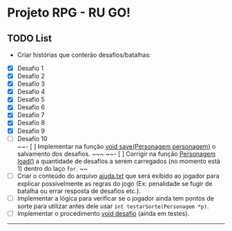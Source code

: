 # Projeto RPG - RU GO!
## TODO List
- Criar histórias que conterão desafios/batalhas:  
- [x] Desafio 1  
- [x] Desafio 2  
- [x] Desafio 3  
- [x] Desafio 4  
- [x] Desafio 5  
- [x] Desafio 6  
- [x] Desafio 7  
- [x] Desafio 8  
- [x] Desafio 9  
- [ ] Desafio 10  
~~- [ ] Implementar na função [void save(Personagem personagem)](https://github.com/philorocha/projeto-ip-rpg/blob/4bb8961f12683beb3d981081f6cd13bb0fd80468/ProjetoRpgTeste/toolbox.h#L7) o salvamento dos desafios.  ~~~ 
~~- [ ] Corrigir na função [Personagem load()](https://github.com/philorocha/projeto-ip-rpg/blob/4bb8961f12683beb3d981081f6cd13bb0fd80468/ProjetoRpgTeste/toolbox.h#L27) a quantidade de desafios a serem carregados (no momento está 1) dentro do laço `for`.  ~~
- [ ] Criar o conteúdo do arquivo [ajuda.txt](https://github.com/philorocha/projeto-ip-rpg/blob/master/ProjetoRpgTeste/ajuda.txt) que será exibido ao jogador para explicar possivelmente as regras do jogo (Ex: penalidade se fugir de batalha ou errar resposta de desafios etc.).  
- [ ] Implementar a lógica para verificar se o jogador ainda tem pontos de sorte para utilizar antes dele usar `int testarSorte(Personagem *p)`.  
- [ ] Implementar o procedimento [void desafio](https://github.com/philorocha/projeto-ip-rpg/blob/4bb8961f12683beb3d981081f6cd13bb0fd80468/ProjetoRpgTeste/toolbox.h#L239) (ainda em testes).  

---

